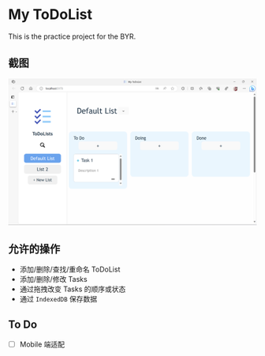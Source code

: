 # My ToDoList

This is the practice project for the BYR.

## 截图

![截图](./Screenshot.png)

## 允许的操作

+ 添加/删除/查找/重命名 ToDoList
+ 添加/删除/修改 Tasks
+ 通过拖拽改变 Tasks 的顺序或状态
+ 通过 `IndexedDB` 保存数据

## To Do

+ [ ] Mobile 端适配